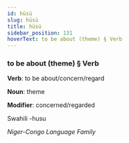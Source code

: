 ```yaml
---
id: hüsü
slug: hüsü
title: hüsü
sidebar_position: 131
hoverText: to be about (theme) § Verb
---
```


### to be about (theme) § Verb

**Verb**: to be about/concern/regard

**Noun**: theme

**Modifier**: concerned/regarded

Swahili -husu 

*Niger-Congo Language Family*